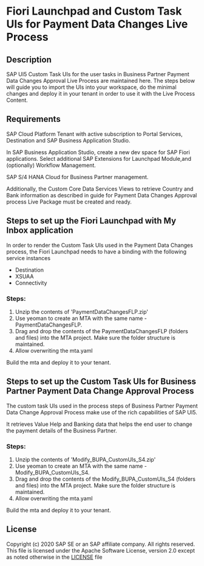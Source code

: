 # Fiori Launchpad and Custom Task UIs for Payment Data Changes Live Process

## Description

SAP UI5 Custom Task UIs for the user tasks in Business Partner Payment Data Changes Approval Live Process are maintained here. The steps below will guide you to import the UIs into your workspace, do the minimal changes and deploy it in your tenant in order to use it with the Live Process Content.

## Requirements

SAP Cloud Platform Tenant with active subscription to Portal Services, Destination and SAP Business Application Studio. 

In SAP Business Application Studio, create a new dev space for SAP Fiori applications. Select additional SAP Extensions for Launchpad Module,and (optionally) Workflow Management.

SAP S/4 HANA Cloud for Business Partner management.

Additionally, the Custom Core Data Services Views to retrieve Country and Bank information as described in guide for Payment Data Changes Approval process Live Package must be created and ready.



## Steps to set up the Fiori Launchpad with My Inbox application

In order to render the Custom Task UIs used in the Payment Data Changes process, the Fiori Launchpad needs to have a binding with the following service instances

* Destination
* XSUAA
* Connectivity

### Steps: 

1. Unzip the contents of 'PaymentDataChangesFLP.zip'
2. Use yeoman to create an MTA with the same name - PaymentDataChangesFLP. 
3. Drag and drop the contents of the PaymentDataChangesFLP (folders and files)  into the MTA project. Make sure the folder structure is maintained.
4. Allow overwriting the mta.yaml

Build the mta and deploy it to your tenant.

## Steps to set up the Custom Task UIs for Business Partner Payment Data Change Approval Process

The custom task UIs used in the process steps of Business Partner Payment Data Change Approval Process make use of the rich capabilities of SAP UI5. 

It retrieves Value Help and Banking data that helps the end user to change the payment details of the Business Partner.

### Steps: 

1. Unzip the contents of 'Modify_BUPA_CustomUIs_S4.zip'
2. Use yeoman to create an MTA with the same name - Modify_BUPA_CustomUIs_S4. 
3. Drag and drop the contents of the Modify_BUPA_CustomUIs_S4 (folders and files)  into the MTA project. Make sure the folder structure is maintained.
4. Allow overwriting the mta.yaml

Build the mta and deploy it to your tenant.

## License

Copyright (c) 2020 SAP SE or an SAP affiliate company. All rights reserved. This file is licensed under the Apache Software License, version 2.0 except as noted otherwise in the [LICENSE](https://github.com/SAP-samples/fsm-extension-sample/blob/master/LICENSE) file